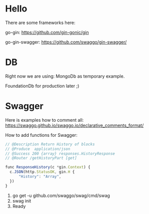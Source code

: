 # Hello
There are some frameworks here:

go-gin: https://github.com/gin-gonic/gin

go-gin-swagger: https://github.com/swaggo/gin-swagger/

# DB
Right now we are using: MongoDb as temporary example.

FoundationDb for production later ;)

# Swagger


Here is examples how to comment all: https://swaggo.github.io/swaggo.io/declarative_comments_format/

How to add functions for Swagger:

``` js
// @Description Return History of blocks
// @Produce  application/json
// @Success 200 {array} responses.HistoryResponse
// @Router /getHistoryPart [get]

func ResponseHistory(c *gin.Context) {
  c.JSON(http.StatusOK, gin.H {
      "History": "Array",
  })
}

```

1.  go get -u github.com/swaggo/swag/cmd/swag
2.  swag init
3.  Ready

